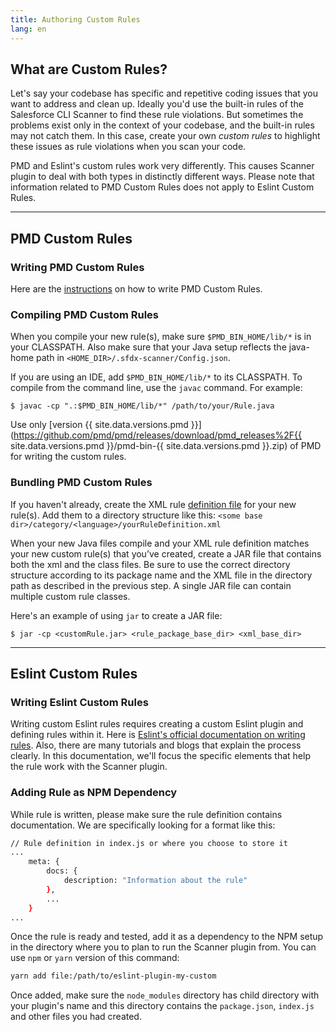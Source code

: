 ```yaml
---
title: Authoring Custom Rules
lang: en
---
```


## What are Custom Rules?

Let's say your codebase has specific and repetitive coding issues that you want to address and clean up. Ideally you'd use the built-in rules of the Salesforce CLI Scanner to find these rule violations. But sometimes the problems exist only in the context of your codebase, and the built-in rules may not catch them. In this case, create your own _custom rules_ to highlight these issues as rule violations when you scan your code.

PMD and Eslint's custom rules work very differently. This causes Scanner plugin to deal with both types in distinctly different ways. Please note that information related to PMD Custom Rules does not apply to Eslint Custom Rules.

---

## PMD Custom Rules

### Writing PMD Custom Rules

Here are the [instructions](https://pmd.github.io/latest/pmd_userdocs_extending_writing_rules_intro.html) on how to write PMD Custom Rules.

### Compiling PMD Custom Rules
When you compile your new rule(s), make sure ```$PMD_BIN_HOME/lib/*``` is in your CLASSPATH. Also make sure that your Java setup reflects the java-home path in ```<HOME_DIR>/.sfdx-scanner/Config.json```.  

If you are using an IDE, add ```$PMD_BIN_HOME/lib/*``` to its CLASSPATH. To compile from the command line, use the ```javac``` command. For example:

```$ javac -cp ".:$PMD_BIN_HOME/lib/*" /path/to/your/Rule.java```

Use only [version {{ site.data.versions.pmd }}](https://github.com/pmd/pmd/releases/download/pmd_releases%2F{{ site.data.versions.pmd }}/pmd-bin-{{ site.data.versions.pmd }}.zip) of PMD for writing the custom rules. 

### Bundling PMD Custom Rules
If you haven't already, create the XML rule [definition file](https://pmd.github.io/latest/pmd_userdocs_extending_writing_rules_intro.html#xml-rule-definition) for your new rule(s). Add them to a directory structure like this: 
```<some base dir>/category/<language>/yourRuleDefinition.xml```

When your new Java files compile and your XML rule definition matches your new custom rule(s) that you’ve created, create a JAR file that contains both the xml and the class files. Be sure to use the correct directory structure according to its package name and the XML file in the directory path as described in the previous step. A single JAR file can contain multiple custom rule classes.

Here's an example of using ```jar``` to create a JAR file: 

```$ jar -cp <customRule.jar> <rule_package_base_dir> <xml_base_dir>```

---

## Eslint Custom Rules

### Writing Eslint Custom Rules

Writing custom Eslint rules requires creating a custom Eslint plugin and defining rules within it. Here is [Eslint's official documentation on writing rules](https://eslint.org/docs/developer-guide/working-with-rules). Also, there are many tutorials and blogs that explain the process clearly. In this documentation, we'll focus the specific elements that help the rule work with the Scanner plugin.

### Adding Rule as NPM Dependency

While rule is written, please make sure the rule definition contains documentation. We are specifically looking for a format like this:
```bash
// Rule definition in index.js or where you choose to store it
...
    meta: {
        docs: {
            description: "Information about the rule"
        },
		...
	}
...
```

Once the rule is ready and tested, add it as a dependency to the NPM setup in the directory where you to plan to run the Scanner plugin from. You can use `npm` or `yarn` version of this command:
```bash
yarn add file:/path/to/eslint-plugin-my-custom
```

Once added, make sure the `node_modules` directory has child directory with your plugin's name and this directory contains the `package.json`, `index.js` and other files you had created.